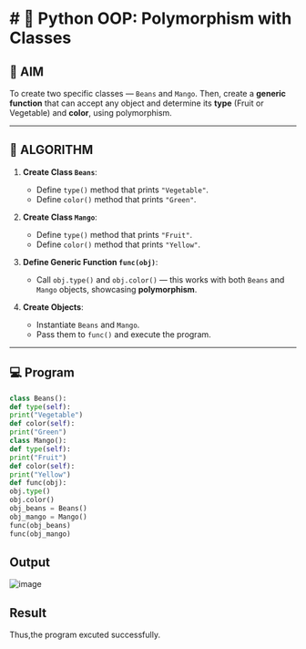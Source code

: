 # # 🐍 Python OOP: Polymorphism with Classes

## 🎯 AIM

To create two specific classes — `Beans` and `Mango`. Then, create a **generic function** that can accept any object and determine its **type** (Fruit or Vegetable) and **color**, using polymorphism.

---

## 🧠 ALGORITHM

1. **Create Class `Beans`**:
   - Define `type()` method that prints `"Vegetable"`.
   - Define `color()` method that prints `"Green"`.

2. **Create Class `Mango`**:
   - Define `type()` method that prints `"Fruit"`.
   - Define `color()` method that prints `"Yellow"`.

3. **Define Generic Function `func(obj)`**:
   - Call `obj.type()` and `obj.color()` — this works with both `Beans` and `Mango` objects, showcasing **polymorphism**.

4. **Create Objects**:
   - Instantiate `Beans` and `Mango`.
   - Pass them to `func()` and execute the program.

---

## 💻 Program
```python
class Beans():
def type(self):
print("Vegetable")
def color(self):
print("Green")
class Mango():
def type(self):
print("Fruit")
def color(self):
print("Yellow")
def func(obj):
obj.type()
obj.color()
obj_beans = Beans()
obj_mango = Mango()
func(obj_beans)
func(obj_mango)
```

## Output
![image](https://github.com/user-attachments/assets/2f14a72d-b2df-4c11-a5e9-c0ae032571c1)


## Result
Thus,the program excuted successfully.
